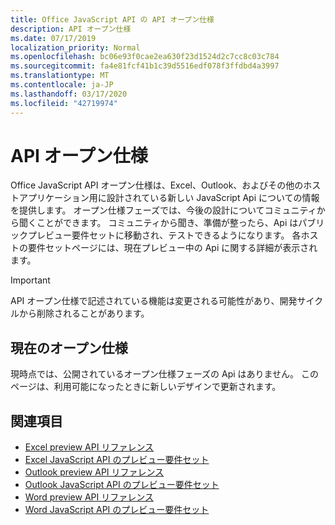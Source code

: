```yaml
---
title: Office JavaScript API の API オープン仕様
description: API オープン仕様
ms.date: 07/17/2019
localization_priority: Normal
ms.openlocfilehash: bc06e93f0cae2ea630f23d1524d2c7cc8c03c784
ms.sourcegitcommit: fa4e81fcf41b1c39d5516edf078f3ffdbd4a3997
ms.translationtype: MT
ms.contentlocale: ja-JP
ms.lasthandoff: 03/17/2020
ms.locfileid: "42719974"
---
```

# <a name="api-open-specifications"></a>API オープン仕様

Office JavaScript API オープン仕様は、Excel、Outlook、およびその他のホストアプリケーション用に設計されている新しい JavaScript Api についての情報を提供します。 オープン仕様フェーズでは、今後の設計についてコミュニティから聞くことができます。 コミュニティから聞き、準備が整ったら、Api はパブリックプレビュー要件セットに移動され、テストできるようになります。 各ホストの要件セットページには、現在プレビュー中の Api に関する詳細が表示されます。

> [!IMPORTANT]
> API オープン仕様で記述されている機能は変更される可能性があり、開発サイクルから削除されることがあります。

## <a name="current-open-specifications"></a>現在のオープン仕様

現時点では、公開されているオープン仕様フェーズの Api はありません。 このページは、利用可能になったときに新しいデザインで更新されます。

## <a name="see-also"></a>関連項目

- [Excel preview API リファレンス](/javascript/api/excel)
- [Excel JavaScript API のプレビュー要件セット](../requirement-sets/excel-preview-apis.md)
- [Outlook preview API リファレンス](/javascript/api/outlook)
- [Outlook JavaScript API のプレビュー要件セット](..//objectmodel/preview-requirement-set/outlook-requirement-set-preview.md)
- [Word preview API リファレンス](/javascript/api/word)
- [Word JavaScript API のプレビュー要件セット](../requirement-sets/word-preview-apis.md)
